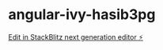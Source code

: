# angular-ivy-hasib3pg

[Edit in StackBlitz next generation editor ⚡️](https://stackblitz.com/~/github.com/afaqfrontendengineer-hash/angular-ivy-hasib3pg)